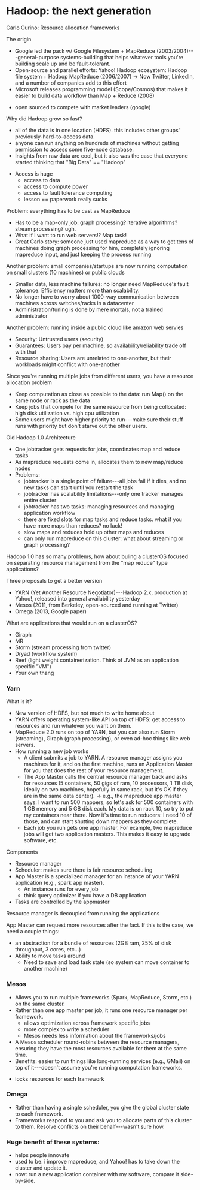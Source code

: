 # Hadoop: the next generation

Carlo Curino: Resource allocation frameworks

The origin

  - Google led the pack w/ Google Filesystem + MapReduce (2003/2004)---general-purpose systems-building that helps whatever tools you're building scale up and be fault-tolerant.
  - Open-source and parallel efforts: Yahoo! Hadoop ecosystem: Hadoop file system + Hadoop MapReduce (2006/2007)
   -> Now Twitter, LinkedIn, and a number of companies add to this effort
  - Microsoft releases programming model (Scope/Cosmos) that makes it easier to build data workflow than Map + Reduce (2008)
  * open sourced to compete with market leaders (google)


Why did Hadoop grow so fast?

 - all of the data is in one location (HDFS).  this includes other groups' previously-hard-to-access data.
 - anyone can run anything on hundreds of machines without getting permission to access some five-node database.
 - Insights from raw data are cool, but it also was the case that everyone started thinking that "Big Data" == "Hadoop"
 * Access is huge
    * access to data
    * access to compute power
    * access to fault tolerance computing
    * lesson == paperwork really sucks

Problem: everything has to be cast as MapReduce

  - Has to be a map-only job: graph processing?  iterative algorithms?  stream processing?  ugh.
  - What if I want to run web servers!?  Map task!
  - Great Carlo story: someone just used mapreduce as a way to get tens of machines doing graph processing for him, completely ignoring mapreduce input, and just keeping the process running

Another problem: small companies/startups are now running computation on small clusters (10 machines) or public clouds

  - Smaller data, less machine failures: no longer need MapReduce's fault tolerance.  Efficiency matters more than scalability.
  - No longer have to worry about 1000-way communication between machines across switches/racks in a datacenter
  - Administration/tuning is done by mere mortals, not a trained administrator

Another problem: running inside a public cloud like amazon web servies

  - Security: Untrusted users (security)
  - Guarantees: Users pay per machine, so availability/reliability trade off with that
  - Resource sharing: Users are unrelated to one-another, but their workloads might conflict with one-another

Since you're running multiple jobs from different users, you have a resource allocation problem

  - Keep computation as close as possible to the data: run Map() on the same node or rack as the data
  - Keep jobs that compete for the same resource from being collocated: high disk utilization vs. high cpu utilization
  - Some users might have higher priority to run---make sure their stuff runs with priority but don't starve out the other users.

Old Hadoop 1.0 Architecture

  - One jobtracker gets requests for jobs, coordinates map and reduce tasks
  - As mapreduce requests come in, allocates them to new map/reduce nodes
  - Problems:
    - jobtracker is a single point of failure---all jobs fail if it dies, and no new tasks can start until you restart the task
    - jobtracker has scalability limitations---only one tracker manages entire cluster
    - jobtracker has two tasks: managing resources and managing application workflow
    - there are fixed slots for map tasks and reduce tasks.  what if you have more maps than reduces?  no luck!
    - slow maps and reduces hold up other maps and reduces
    - can only run mapreduce on this cluster: what about streaming or graph processing?

Hadoop 1.0 has so many problems, how about buling a clusterOS focused on separating resource management from the "map reduce" type applications?


Three proposals to get a better version

  - YARN (Yet Another Resource Negotiator)---Hadoop 2.x, production at Yahoo!, released into general availability yesterday
  - Mesos (2011, from Berkeley, open-sourced and running at Twitter)
  - Omega (2013, Google paper)

What are applications that would run on a clusterOS?

* Giraph
* MR
* Storm (stream processing from twitter)
* Dryad (workflow system)
* Reef (light weight containerization.  Think of JVM as an application specific "VM")
* Your own thang


### Yarn


What is it?

  - New version of HDFS, but not much to write home about
  - YARN offers operating system-like API on top of HDFS: get access to resources and run whatever you want on them.
  - MapReduce 2.0 runs on top of YARN, but you can also run Storm (streaming), Giraph (graph processing), or even ad-hoc things like web servers.
  - How running a new job works
    - A client submits a job to YARN.  A resource manager assigns you machines for it, and on the first machine, runs an Application Master for you that does the rest of your resource management.
    - The App Master calls the central resource manager back and asks for resources (5 containers, 50 gigs of ram, 10 processors, 1 TB disk, ideally on two machines, hopefully in same rack, but it's OK if they are in the same data center).
      -> e.g., the mapreduce app master says: I want to run 500 mappers, so let's ask for 500 containers with 1 GB memory and 5 GB disk each.  My data is on rack 10, so try to put my containers near there.  Now it's time to run reducers: I need 10 of those, and can start shutting down mappers as they complete.
    - Each job you run gets one app master.  For example, two mapreduce jobs will get two application masters.  This makes it easy to upgrade software, etc.


Components

* Resource manager
* Scheduler: makes sure there is fair resource scheduling
* App Master is a specialized manager for an instance of your YARN application (e.g., spark app master).
    * An instance runs for every job
    * think query optimizer if you have a DB application
* Tasks are controlled by the appmaster

Resource manager is decoupled from running the applications

App Master can request more resources after the fact.  If this is the case, we need a couple things:

* an abstraction for a bundle of resources (2GB ram, 25% of disk throughput, 3 cores, etc…)
* Ability to move tasks around
    * Need to save and load task state (so system can move container to another machine)

### Mesos

  - Allows you to run multiple frameworks (Spark, MapReduce, Storm, etc.) on the same cluster.
  - Rather than one app master per job, it runs one resource manager per framework.
    * allows optimization across framework specific jobs
    * more complex to write a scheduler
    * Mesos needs less information about the frameworks/jobs
  - A Mesos scheduler round-robins between the resource managers, ensuring they have the most resources available for them at the same time.
  - Benefits: easier to run things like long-running services (e.g., GMail) on top of it---doesn't assume you're running computation frameworks.
* locks resources for each framework



### Omega

  - Rather than having a single scheduler, you give the global cluster state to each framework.
  - Frameworks respond to you and ask you to allocate parts of this cluster to them.  Resolve conflicts on their behalf---wasn't sure how.



### Huge benefit of these systems:

  - helps people innovate
  - used to be: i improve mapreduce, and Yahoo! has to take down the cluster and update it.
  - now: run a new application container with my software, compare it side-by-side.